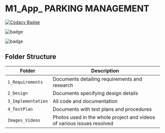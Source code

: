 # M1_App_ PARKING MANAGEMENT
[![Codacy Badge](https://app.codacy.com/project/badge/Grade/beda0906861f45c0be08f236a4ae8ef5)](https://www.codacy.com/gh/SRVN6/M1_App_Parkingmanagement/dashboard?utm_source=github.com&amp;utm_medium=referral&amp;utm_content=SRVN6/M1_App_Parkingmanagement&amp;utm_campaign=Badge_Grade)


![badge](https://api.codiga.io/project/29945/score/svg)

![badge](https://api.codiga.io/project/29945/status/svg)



## Folder Structure
Folder             | Description
-------------------| -----------------------------------------
`1_Requirements`   | Documents detailing requirements and research
`2_Design`         | Documents specifying design details
`3_Implementation` | All code and documentation
`4_TestPlan`      | Documents with test plans and procedures
`Images_Videos` | Photos used in the whole project and videos of various issues resolved

